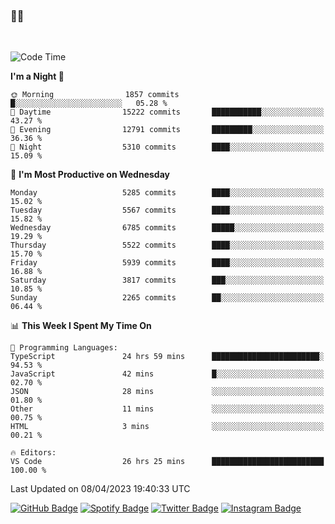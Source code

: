 ### 🤙🍺

<!-- <a href="https://github-readme-stats.vercel.app/api?username=hzak2xx&count_private=true&show_icons=true&theme=dracula">
  <img align="center" src="https://github-readme-stats.vercel.app/api?username=hzak2xx&count_private=true&show_icons=true&theme=dracula" />
</a>
</br> -->
</br>

<!--START_SECTION:waka-->
![Code Time](http://img.shields.io/badge/Code%20Time-2%2C313%20hrs%2039%20mins-blue)

**I'm a Night 🦉** 

```text
🌞 Morning                1857 commits        █░░░░░░░░░░░░░░░░░░░░░░░░   05.28 % 
🌆 Daytime                15222 commits       ███████████░░░░░░░░░░░░░░   43.27 % 
🌃 Evening                12791 commits       █████████░░░░░░░░░░░░░░░░   36.36 % 
🌙 Night                  5310 commits        ████░░░░░░░░░░░░░░░░░░░░░   15.09 % 
```
📅 **I'm Most Productive on Wednesday** 

```text
Monday                   5285 commits        ████░░░░░░░░░░░░░░░░░░░░░   15.02 % 
Tuesday                  5567 commits        ████░░░░░░░░░░░░░░░░░░░░░   15.82 % 
Wednesday                6785 commits        █████░░░░░░░░░░░░░░░░░░░░   19.29 % 
Thursday                 5522 commits        ████░░░░░░░░░░░░░░░░░░░░░   15.70 % 
Friday                   5939 commits        ████░░░░░░░░░░░░░░░░░░░░░   16.88 % 
Saturday                 3817 commits        ███░░░░░░░░░░░░░░░░░░░░░░   10.85 % 
Sunday                   2265 commits        ██░░░░░░░░░░░░░░░░░░░░░░░   06.44 % 
```


📊 **This Week I Spent My Time On** 

```text
💬 Programming Languages: 
TypeScript               24 hrs 59 mins      ████████████████████████░   94.53 % 
JavaScript               42 mins             █░░░░░░░░░░░░░░░░░░░░░░░░   02.70 % 
JSON                     28 mins             ░░░░░░░░░░░░░░░░░░░░░░░░░   01.80 % 
Other                    11 mins             ░░░░░░░░░░░░░░░░░░░░░░░░░   00.75 % 
HTML                     3 mins              ░░░░░░░░░░░░░░░░░░░░░░░░░   00.21 % 

🔥 Editors: 
VS Code                  26 hrs 25 mins      █████████████████████████   100.00 % 
```


 Last Updated on 08/04/2023 19:40:33 UTC
<!--END_SECTION:waka-->

[![GitHub Badge](https://img.shields.io/badge/GitHub-100000?style=for-the-badge&logo=github&logoColor=white)](https://github.com/hzak2xx)
[![Spotify Badge](https://img.shields.io/badge/Spotify-1ED760?&style=for-the-badge&logo=spotify&logoColor=white)](https://open.spotify.com/user/uf90s6sbbh75a1mt44clkhkvf)
[![Twitter Badge](https://img.shields.io/badge/Twitter-1DA1F2?style=for-the-badge&logo=twitter&logoColor=white)](https://twitter.com/hzak2xx)
[![Instagram Badge](https://img.shields.io/badge/Instagram-E4405F?style=for-the-badge&logo=instagram&logoColor=white)](https://www.instagram.com/hzak2xx/)

